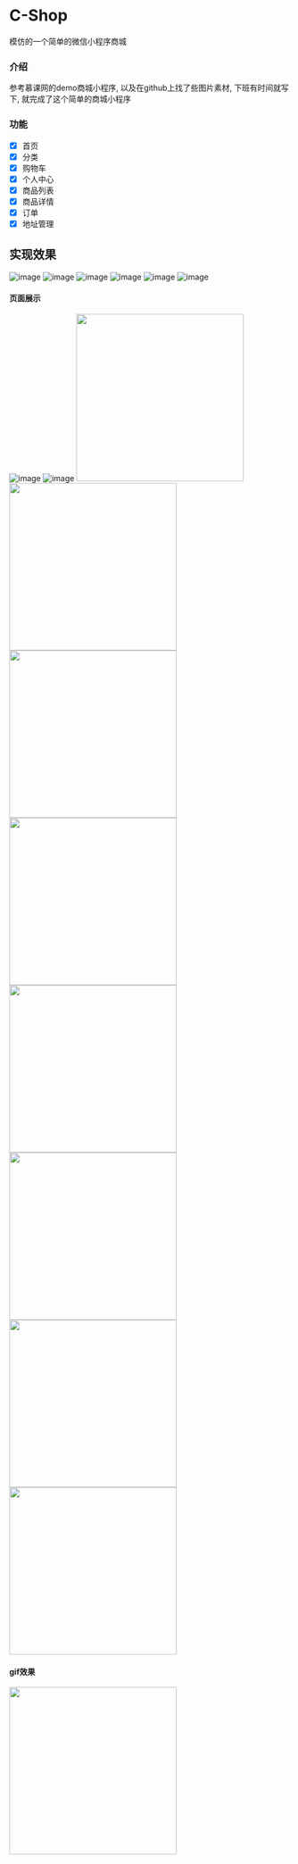 # C-Shop
模仿的一个简单的微信小程序商城


### 介绍
参考慕课网的demo商城小程序, 以及在github上找了些图片素材, 下班有时间就写下, 就完成了这个简单的商城小程序

### 功能
- [x] 首页
- [x] 分类
- [x] 购物车
- [x] 个人中心
- [x] 商品列表
- [x] 商品详情
- [x] 订单
- [x] 地址管理

## 实现效果
![image](https://raw.githubusercontent.com/lin-xin/mini-apps-mall/master/image/1.jpg) 
![image](https://raw.githubusercontent.com/lin-xin/mini-apps-mall/master/image/2.jpg) 
![image](https://raw.githubusercontent.com/lin-xin/mini-apps-mall/master/image/3.jpg) 
![image](https://raw.githubusercontent.com/lin-xin/mini-apps-mall/master/image/4.jpg) 
![image](https://raw.githubusercontent.com/lin-xin/mini-apps-mall/master/image/5.jpg) 
![image](https://raw.githubusercontent.com/lin-xin/mini-apps-mall/master/image/6.jpg) 

#### 页面展示
![image](https://github.com/SJcz/C-Shop/tree/master/screenshot/1.png) 
![image](https://github.com/SJcz/C-Shop/tree/master/screenshot/2.png) 
<image src="/screenshot/1.png" width="300"/>
<image src="/screenshot/2.png" width="300"/>
<image src="/screenshot/3.png" width="300"/>
<image src="/screenshot/4.png" width="300"/>
<image src="/screenshot/5.png" width="300"/>
<image src="/screenshot/6.png" width="300"/>
<image src="/screenshot/7.png" width="300"/>
<image src="/screenshot/8.jpg" width="300"/>


#### gif效果
<image src="/screenshot/GIF.gif" width="300"/>






